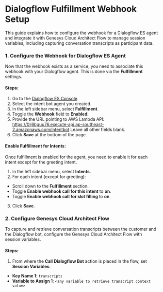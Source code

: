 # Dialogflow Fulfillment Webhook Setup

This guide explains how to configure the webhook for a Dialogflow ES agent and integrate it with Genesys Cloud Architect Flow to manage session variables, including capturing conversation transcripts as participant data.

### 1. Configure the Webhook for Dialogflow ES Agent

Now that the webhook exists as a service, you need to associate this webhook with your Dialogflow agent. This is done via the **Fulfillment** settings.

#### Steps:

1. Go to the [Dialogflow ES Console](https://dialogflow.cloud.google.com/).
2. Select the intent bot agent you created.
3. In the left sidebar menu, select **Fulfillment**.
4. Toggle the **Webhook** field to **Enabled**.
5. Provide the URL pointing to AWS Lambda API: https://0lj6bguu76.execute-api.ap-southeast-2.amazonaws.com/intentbot   Leave all other fields blank.
6. Click **Save** at the bottom of the page.

#### Enable Fulfillment for Intents:

Once fulfillment is enabled for the agent, you need to enable it for each intent except for the greeting intent.

1. In the left sidebar menu, select **Intents**.
2. For each intent (except for greeting):
- Scroll down to the **Fulfillment** section.
- Toggle **Enable webhook call for this intent** to **on**.
- Toggle **Enable webhook call for slot filling** to **on**.
3. Click **Save**.

### 2. Configure Genesys Cloud Architect Flow

To capture and retrieve conversation transcripts between the customer and the Dialogflow bot, configure the Genesys Cloud Architect Flow with session variables.

#### Steps:

1. From where the **Call Dialogflow Bot** action is placed in the flow, set **Session Variables**:
- **Key Name 1**: `transcripts`
- **Variable to Assign 1**: `<any variable to retrieve transcript context value>`
